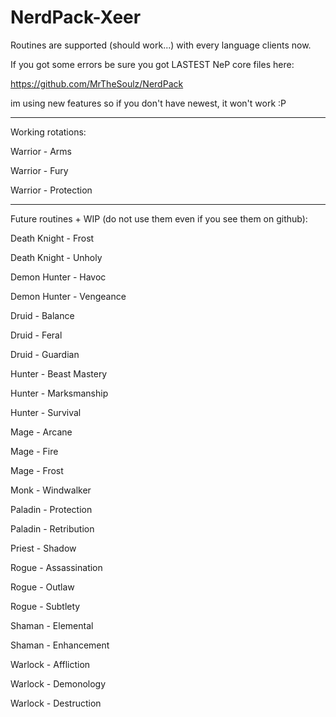 # NerdPack-Xeer

Routines are supported (should work...) with every language clients now.

If you got some errors be sure you got LASTEST NeP core files here: 

https://github.com/MrTheSoulz/NerdPack

im using new features so if you don't have newest, it won't work :P


------------------------------------

Working rotations:

Warrior - Arms

Warrior - Fury

Warrior - Protection


------------------------------------

Future routines + WIP (do not use them even if you see them on github):

Death Knight - Frost

Death Knight - Unholy

Demon Hunter - Havoc

Demon Hunter - Vengeance

Druid - Balance

Druid - Feral

Druid - Guardian

Hunter - Beast Mastery

Hunter - Marksmanship

Hunter - Survival

Mage - Arcane

Mage - Fire
 
Mage - Frost

Monk - Windwalker

Paladin - Protection

Paladin - Retribution

Priest - Shadow

Rogue - Assassination

Rogue - Outlaw

Rogue - Subtlety

Shaman - Elemental

Shaman - Enhancement

Warlock - Affliction

Warlock - Demonology

Warlock - Destruction

